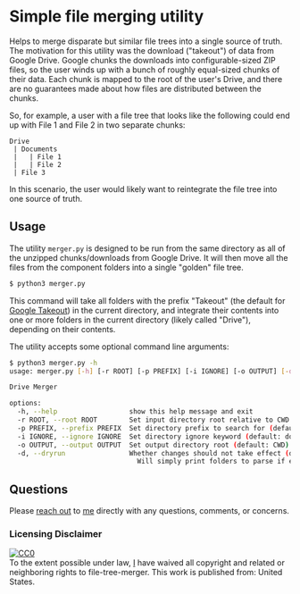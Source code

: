 # Simple file merging utility
Helps to merge disparate but similar file trees into a single source of truth. The motivation for this utility
was the download ("takeout") of data from Google Drive. Google chunks the downloads into configurable-sized ZIP
files, so the user winds up with a bunch of roughly equal-sized chunks of their data. Each chunk is mapped to the
root of the user's Drive, and there are no guarantees made about how files are distributed between the chunks. 

So, for example, a user with a file tree that looks like the following could end up with File 1 and File 2 in
two separate chunks:
```
Drive
 | Documents
 |   | File 1
 |   | File 2
 | File 3
```

In this scenario, the user would likely want to reintegrate the file tree into one source of truth.

## Usage
The utility `merger.py` is designed to be run from the same directory as all of the unzipped chunks/downloads
from Google Drive. It will then move all the files from the component folders into a single "golden" file tree.

```bash
$ python3 merger.py
```

This command will take all folders with the prefix "Takeout" (the default for
[Google Takeout](https://takeout.google.com/)) in the current directory, and integrate their contents into one
or more folders in the current directory (likely called "Drive"), depending on their contents.

The utility accepts some optional command line arguments:

```bash
$ python3 merger.py -h
usage: merger.py [-h] [-r ROOT] [-p PREFIX] [-i IGNORE] [-o OUTPUT] [-d]

Drive Merger

options:
  -h, --help                  show this help message and exit
  -r ROOT, --root ROOT        Set input directory root relative to CWD (default: CWD)
  -p PREFIX, --prefix PREFIX  Set directory prefix to search for (default: Takeout)
  -i IGNORE, --ignore IGNORE  Set directory ignore keyword (default: done)
  -o OUTPUT, --output OUTPUT  Set output directory root (default: CWD)
  -d, --dryrun                Whether changes should not take effect (default: false)
                                Will simply print folders to parse if enabled
```

## Questions
Please [reach out](mailto:ezraeinhorn624@gmail.com) to
[me](https://linkedin.com/in/ezraeinhorn) directly with any questions,
comments, or concerns.

### Licensing Disclaimer
<p xmlns:dct="http://purl.org/dc/terms/" xmlns:vcard="http://www.w3.org/2001/vcard-rdf/3.0#">
  <a rel="license"
     href="http://creativecommons.org/publicdomain/zero/1.0/">
    <img src="https://licensebuttons.net/p/zero/1.0/88x31.png" style="border-style: none;" alt="CC0" />
  </a>
  <br />
  To the extent possible under law,
  <a rel="dct:publisher"
     href="https://github.com/ezraeinhorn624/sqs">
    <span property="dct:title">I</span></a>
  have waived all copyright and related or neighboring rights to
  <span property="dct:title">file-tree-merger</span>.
This work is published from:
<span property="vcard:Country" datatype="dct:ISO3166"
      content="US" about="https://github.com/ezraeinhorn624/file-tree-merger">
  United States</span>.
</p>
